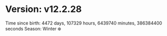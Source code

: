 # Version: v12.2.28
Time since birth: 4472 days, 107329 hours, 6439740 minutes, 386384400 seconds
Season: Winter ❄️
